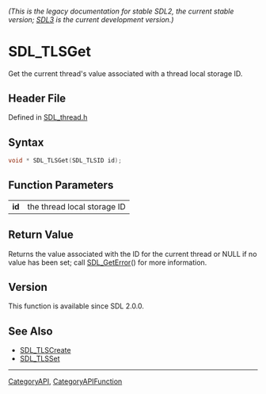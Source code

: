 ###### (This is the legacy documentation for stable SDL2, the current stable version; [SDL3](https://wiki.libsdl.org/SDL3/) is the current development version.)
# SDL_TLSGet

Get the current thread's value associated with a thread local storage ID.

## Header File

Defined in [SDL_thread.h](https://github.com/libsdl-org/SDL/blob/SDL2/include/SDL_thread.h)

## Syntax

```c
void * SDL_TLSGet(SDL_TLSID id);

```

## Function Parameters

|            |                             |
| ---------- | --------------------------- |
| **id**     | the thread local storage ID |

## Return Value

Returns the value associated with the ID for the current thread or NULL if
no value has been set; call [SDL_GetError](SDL_GetError)() for more
information.

## Version

This function is available since SDL 2.0.0.

## See Also

- [SDL_TLSCreate](SDL_TLSCreate)
- [SDL_TLSSet](SDL_TLSSet)

----
[CategoryAPI](CategoryAPI), [CategoryAPIFunction](CategoryAPIFunction)

